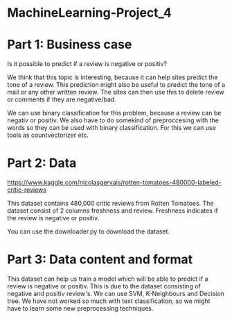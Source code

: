 # MachineLearning-Project_4

# Part 1: Business case

Is it possible to predict if a review is negative or positiv?

We think that this topic is interesting, because it can help sites predict the tone of a review. This prediction might also be useful to predict the tone of a mail or any other written review. The sites can then use this to delete review or comments if they are negative/bad.

We can use binary classification for this problem, because a review can be negativ or positiv. We also have to do somekind of preproccesing with the words so they can be used with binary classification. For this we can use tools as countvectorizer etc.

# Part 2: Data

<https://www.kaggle.com/nicolasgervais/rotten-tomatoes-480000-labeled-critic-reviews>

This dataset contains  480,000 critic reviews from Rotten Tomatoes. The dataset consist of 2 columns freshness and review.
Freshness indicates if the review is negative or positiv.

You can use the downloader.py to download the dataset.


# Part 3: Data content and format

This dataset can help us train a model which will be able to predict if a review is negative or positiv. This is due to the dataset consisting of negative and positiv review's. We can use SVM, K-Neighbours and Decision tree.
We have not worked so much with text classification, so we might have to learn some new preprocessing techniques.
